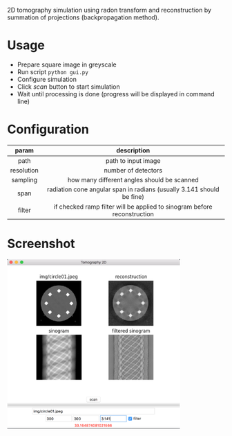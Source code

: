 2D tomography simulation using radon transform and reconstruction by summation of projections (backpropagation method).


# Usage

+ Prepare square image in greyscale
+ Run script `python gui.py`
+ Configure simulation
+ Click *scan* button to start simulation
+ Wait until processing is done (progress will be displayed in command line)

# Configuration

| param | description |
| :---: | :---------: |
| path | path to input image |
| resolution | number of detectors |
| sampling | how many different angles should be scanned |
| span | radiation cone angular span in radians (usually 3.141 should be fine) |
| filter | if checked ramp filter will be applied to sinogram before reconstruction |

# Screenshot

<img src="https://github.com/buyuk-dev/tomography-2D/blob/master/screenshot.png" alt="screenshot" width="400">

